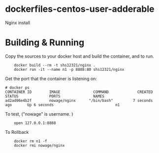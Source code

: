 # dockerfiles-centos-user-adderable
Nginx install

# Building & Running

Copy the sources to your docker host and build the container, and to run.
```
	docker build --rm -t shs12321/nginx .
	docker run -it --name n1 -p 8888:80 shs12321/nginx
```
Get the port that the container is listening on:

```
# docker ps
CONTAINER ID        IMAGE               COMMAND             CREATED             STATUS              PORTS               NAMES
ad2ad96e4b2f        nowage/nginx      "/bin/bash"         7 seconds ago       Up 6 seconds                            n1
```

To test, ("nowage" is username. )
```
	open 127.0.0.1:8888
```
To Rollback
```
    docker rm n1 -f
    docker rmi nowage/nginx
```
